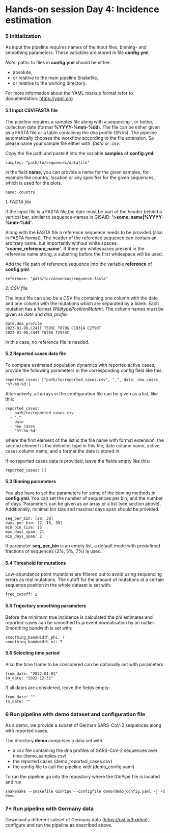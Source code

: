 # Hands-on session Day 4: Incidence estimation

### 5 Initialization

As input the pipeline requires names of the input files, binning- and smoothing parameters.
These variables are stored in file **config.yml**.

*Note:* paths to files in **config.yml** should be either:
- absolute,
- or relative to the main pipeline Snakefile,
- or relative to the working directory.

For more information about the YAML markup format refer to documentation: https://yaml.org


#### 5.1 Input CSV/FASTA file
The pipeline requires a samples file along with a sequecing-, or better, collection date (format **%YYYY-%mm-%dd**). The file can be either given as a FASTA file or a table containing the dna profile (SNVs).
The pipeline automatically chooses the workflow according to the file extension. So please name your sample file either with *.fasta* or *.csv*.


Copy the file path and paste it into the variable **samples** of **config.yml**:

  ```
  samples: "path/to/sequences/datafile"
  ```

In the field **name**, you can provide a name for the given samples, for example the country, location or any specifier for the given sequences, which is used for the plots.

  ```
  name: country
  ```

*1. FASTA file*

If the input file is a FASTA file,the date must be part of the header behind a vertical bar, similar to sequence-names in GISAID: **'>some_name|%YYYY-%mm-%dd'**.


Along with the FASTA file a reference sequence needs to be provided (also in FASTA format). 
The header of the reference sequence can contain an arbitrary name, but importantly without white spaces:
**'>some_reference_name'**. If there are whitespaces present in the reference name string, a substring before the first whitespace will be used.


Add the file path of reference sequence into the variable **reference** of **config.yml**.

  ```
  reference: "path/to/consensus/sequence.fasta"
  ```


*2. CSV file*

The input file can also be a CSV file containing one column with the date and one column with the mutations which are separated by a blank. Each mutation has a format *WildtypePositionMutant*. The column names must be given as *date* and *dna_profile*

```
date,dna_profile
2023-01-06,C241T T595C T670G C1931A C2790T
2023-01-06,C44T T670G T2954C
```

In this case, no reference file is needed.


#### 5.2 Reported cases data file

To compare estimated population dynamics with reported active cases, provide the following parameters in the corresponding config field like this:

  ```
  reported_cases: ["path/to/reported_cases.csv", ",", date, new_cases, '%Y-%m-%d']
  ```
Alternatively, all arrays in the configuration file can be given as a list, like this:

  ```
  reported_cases:
    - path/to/reported_cases.csv
    - ","
    - date
    - new_cases
    - '%Y-%m-%d'    
  ```


where the first element of the list is the file name with format extension, the second element is the delimiter type in this file, date column name, active cases column name, and a format the date is stored in.

If no reported cases data is provided, leave the fields empty like this:

  ```
  reported_cases: []
  ```

#### 5.3 Binning parameters
You also have to set the parameters for some of the binning methods in **config.yml**.
You can set the number of sequences per bin, and the number of days.
Parameters can be given as an array or a list (see section above). Additionally, minimal bin size and maximal days span should be
provided.

  ```
  seq_per_bin: [20, 30]
  days_per_bin: [7, 10, 30]
  min_bin_size: 15
  max_days_span: 21
  min_days_span: 2
  ```

If parameter **seq_per_bin** is an empty list, a default mode with predefined fractions of sequences (2%, 5%, 7%) is used.

#### 5.4 Threshold for mutations

Low-abundance point mutations are filtered out to avoid using sequencing errors as real mutations.
The cutoff for the amount of mutations at a certain sequence position in the whole dataset is set with:

  ```
  freq_cutoff: 2
  ```

#### 5.5 Trajectory smoothing parameters
Before the minimum true incidence is calculated the phi estimates and reported cases can be smoothed to prevent normalisation by an outlier. Smoothing bandwith is set with:

  ```
  smoothing_bandwidth_phi: 7
  smoothing_bandwidth_mi: 7 
  ```

#### 5.6 Selecting time period 
Also the time frame to be considered can be optionally set with parameters

```
from_date: "2022-01-01"
to_date: "2022-12-31"
```

If all dates are considered, leave the fields empty: 

```
from_date: ""
to_date: ""
```

### 6 Run pipeline with demo dataset and configuration file
As a demo, we provide a subset of German SARS-CoV-2 sequences along with reported cases.

The directory **demo** comprises a data set with

- a csv file containing the dna profiles of SARS-CoV-2 sequences over time (demo_samples.csv)
- the reported cases (demo_reported_cases.csv)
- the config file to call the pipeline with (demo_config.yaml)


To run the pipeline go into the repository where the GInPipe file is located and run

```
snakemake --snakefile GInPipe --configfile demo/demo_config.yaml -j -d demo
```

### 7* Run pipeline with Germany data

Download a different subset of Germany data (https://osf.io/hxk5m), configure and run the pipeline as described above.